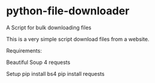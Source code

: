 # python-file-downloader
A Script for bulk downloading files

This is a very simple script download files from a website. 

Requirements: 

Beautiful Soup 4
requests

Setup
pip install bs4
pip install requests
